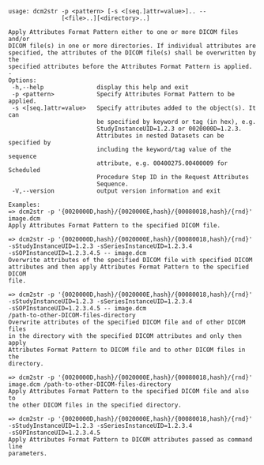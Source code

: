     usage: dcm2str -p <pattern> [-s <[seq.]attr=value>].. --
                   [<file>..][<directory>..]
    
    Apply Attributes Format Pattern either to one or more DICOM files and/or
    DICOM file(s) in one or more directories. If individual attributes are
    specified, the attributes of the DICOM file(s) shall be overwritten by the
    specified attributes before the Attributes Format Pattern is applied.
    -
    Options:
     -h,--help               display this help and exit
     -p <pattern>            Specify Attributes Format Pattern to be applied.
     -s <[seq.]attr=value>   Specify attributes added to the object(s). It can
                             be specified by keyword or tag (in hex), e.g.
                             StudyInstanceUID=1.2.3 or 0020000D=1.2.3.
                             Attributes in nested Datasets can be specified by
                             including the keyword/tag value of the sequence
                             attribute, e.g. 00400275.00400009 for Scheduled
                             Procedure Step ID in the Request Attributes
                             Sequence.
     -V,--version            output version information and exit
    
    Examples:
    => dcm2str -p '{0020000D,hash}/{0020000E,hash}/{00080018,hash}/{rnd}'
    image.dcm
    Apply Attributes Format Pattern to the specified DICOM file.
    
    => dcm2str -p '{0020000D,hash}/{0020000E,hash}/{00080018,hash}/{rnd}'
    -sStudyInstanceUID=1.2.3 -sSeriesInstanceUID=1.2.3.4
    -sSOPInstanceUID=1.2.3.4.5 -- image.dcm
    Overwrite attributes of the specified DICOM file with specified DICOM
    attributes and then apply Attributes Format Pattern to the specified DICOM
    file.
    
    => dcm2str -p '{0020000D,hash}/{0020000E,hash}/{00080018,hash}/{rnd}'
    -sStudyInstanceUID=1.2.3 -sSeriesInstanceUID=1.2.3.4
    -sSOPInstanceUID=1.2.3.4.5 -- image.dcm
    /path-to-other-DICOM-files-directory
    Overwrite attributes of the specified DICOM file and of other DICOM files
    in the directory with the specified DICOM attributes and only then apply
    Attributes Format Pattern to DICOM file and to other DICOM files in the
    directory.
    
    => dcm2str -p '{0020000D,hash}/{0020000E,hash}/{00080018,hash}/{rnd}'
    image.dcm /path-to-other-DICOM-files-directory
    Apply Attributes Format Pattern to the specified DICOM file and also to
    the other DICOM files in the specified directory.
    
    => dcm2str -p '{0020000D,hash}/{0020000E,hash}/{00080018,hash}/{rnd}'
    -sStudyInstanceUID=1.2.3 -sSeriesInstanceUID=1.2.3.4
    -sSOPInstanceUID=1.2.3.4.5
    Apply Attributes Format Pattern to DICOM attributes passed as command line
    parameters.
